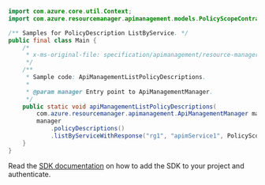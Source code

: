 ```java
import com.azure.core.util.Context;
import com.azure.resourcemanager.apimanagement.models.PolicyScopeContract;

/** Samples for PolicyDescription ListByService. */
public final class Main {
    /*
     * x-ms-original-file: specification/apimanagement/resource-manager/Microsoft.ApiManagement/stable/2021-08-01/examples/ApiManagementListPolicyDescriptions.json
     */
    /**
     * Sample code: ApiManagementListPolicyDescriptions.
     *
     * @param manager Entry point to ApiManagementManager.
     */
    public static void apiManagementListPolicyDescriptions(
        com.azure.resourcemanager.apimanagement.ApiManagementManager manager) {
        manager
            .policyDescriptions()
            .listByServiceWithResponse("rg1", "apimService1", PolicyScopeContract.API, Context.NONE);
    }
}
```

Read the [SDK documentation](https://github.com/Azure/azure-sdk-for-java/blob/azure-resourcemanager-apimanagement_1.0.0-beta.3/sdk/apimanagement/azure-resourcemanager-apimanagement/README.md) on how to add the SDK to your project and authenticate.
